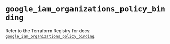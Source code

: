 # `google_iam_organizations_policy_binding`

Refer to the Terraform Registry for docs: [`google_iam_organizations_policy_binding`](https://registry.terraform.io/providers/hashicorp/google/6.49.0/docs/resources/iam_organizations_policy_binding).
